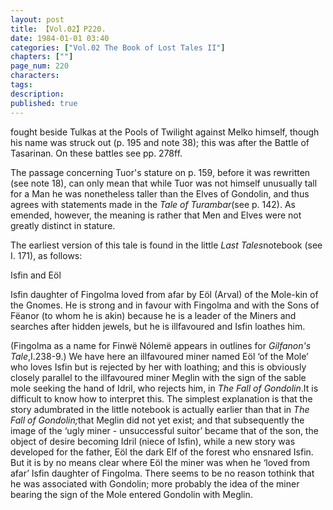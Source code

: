 ```yaml
---
layout: post
title: 【Vol.02】P220.
date: 1984-01-01 03:40
categories: ["Vol.02 The Book of Lost Tales II"]
chapters: [""]
page_num: 220
characters: 
tags: 
description: 
published: true
---
```


<p style="text-indent: 0;">
fought beside Tulkas at the Pools of Twilight against Melko himself, though his name was struck out (p. 195 and note 38); this was after the Battle of Tasarinan. On these battles see pp. 278ff.
</p>

The passage concerning Tuor's stature on p. 159, before it was rewritten (see note 18), can only mean that while Tuor was not himself unusually tall for a Man he was nonetheless taller than the Elves of Gondolin, and thus agrees with statements made in the <I>Tale of Turambar</I>(see p. 142). As emended, however, the meaning is rather that Men and Elves were not greatly distinct in stature.

The earliest version of this tale is found in the little <I>Last Tales</I>notebook (see I. 171), as follows:

Isfin and Eöl

Isfin daughter of Fingolma loved from afar by Eöl (Arval) of the Mole-kin of the Gnomes. He is strong and in favour with Fingolma and with the Sons of Fëanor (to whom he is akin) because he is a leader of the Miners and searches after hidden jewels, but he is illfavoured and Isfin loathes him.

(Fingolma as a name for Finwë Nólemë appears in outlines for <I>Gilfanon's Tale</I>,I.238-9.) We have here an illfavoured miner named Eöl ‘of the Mole’ who loves Isfin but is rejected by her with loathing; and this is obviously closely parallel to the illfavoured miner Meglin with the sign of the sable mole seeking the hand of Idril, who rejects him, in <I>The Fall of Gondolin</I>.It is difficult to know how to interpret this. The simplest explanation is that the story adumbrated in the little notebook is actually earlier than that in <I>The Fall of Gondolin;</I>that Meglin did not yet exist; and that subsequently the image of the ‘ugly miner - unsuccessful suitor’ became that of the son, the object of desire becoming Idril (niece of Isfin), while a new story was developed for the father, Eöl the dark Elf of the forest who ensnared Isfin. But it is by no means clear where Eöl the miner was when he ‘loved from afar’ Isfin daughter of Fingolma. There seems to be no reason tothink that he was associated with Gondolin; more probably the idea of the miner bearing the sign of the Mole entered Gondolin with Meglin.

